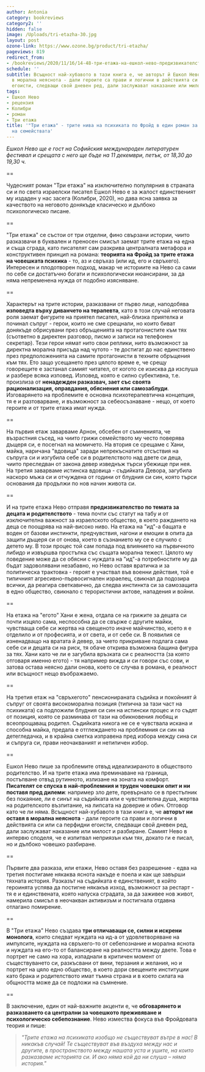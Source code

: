 ```yaml
---
author: Antonia
category: bookreviews
category2: ''
hidden: false
image: /Uploads/tri-etazha-30.jpg
layout: post
ozone-link: https://www.ozone.bg/product/tri-etazha/
pageviews: 819
redirect_from:
- /bookreviews/2020/11/16/14-48-три-етажа-на-ешкол-нево-предизвикателство-към-родителството-а-ла-фройд
schedule: ''
subtitle: Всъщност най-хубавото в тази книга е, че авторът й Ешкол Нево ни оставя
  в морална неяснота - дали героите са прави и логични в действията си или са перфидни
  егоисти, следващи свой дневен ред, дали заслужават наказание или милост и разбиране
tags:
- Ешкол Нево
- рецензия
- Колибри
- роман
- Три етажа
title: '"Три етажа" - трите нива на психиката по Фройд в един роман за тъмната страна
  на семействата'
---
```


*Eшкол Нево ще е гост на Софийския международен литературен фестивал и срещата с него ще бъде на 11 декември, петък, от 18,30 до 19,30 ч.*

\==

Чудесният роман "Три етажа" на изключително популярния в страната си и по света израелски писател Ешкол Нево е за жалост единственият му издаден у нас засега (Колибри, 2020), но дава ясна заявка за качеството на неговото донякъде класическо и дълбоко психологическо писане.  

\==

"Три етажа" се състои от три отделни, фино свързани истории, чиито разказвачи в буквален и преносен смисъл заемат трите етажа на една и съща сграда, като писателят сам разкрива централната метафора и конструктивен принцип на романа: **теорията на Фройд за трите етажа на човешката психика** - то, аз и свръхаз (или ид, его и свръхего). Интересен и плодотворен подход, макар че историите на Нево са сами по себе си достатъчно богати и психологически нюансирани, за да няма непременена нужда от подобно изясняване. 

\==

Характерът на трите истории, разказвани от първо лице, наподобява **изповедта върху диванчето на терапевта**, като в този случай неговата роля заемат фигурите на приятел писател, най-близка приятелка и починал съпруг - герои, които не сме срещнали, но които биват донякъде обрисувани през обръщенията на протагонистите към тях (съответно в директен разговор, писмо и записи на телефонен секретар). Тези герои нямат нито свои реплики, нито възможност за директна морална присъда над чутото - те достигат до нас единствено през предположенията на самите протагонисти в техните обръщения към тях. Ето защо усещането през цялото време е, че срещу говорещите е застанал самият читател, от когото се изисква да изслуша и разбере всяка изповед. Изповед, която е силно субективна, т.е. произлиза от **ненадежден разказвач, зает със своята рационализация, оправдания, обяснения или самозаблуди**. Изговарянето на проблемите е основна психотерапевтична концепция, тя е и разтоварване, и възможност за себеосъзнаване - нещо, от което героите и от трите етажа имат нужда. 

\==

На първия етаж заварваме Арнон, обсебен от съмненията, че възрастния съсед, на чиито грижи семейството му често поверява дъщеря си, е посегнал на момичето. На втория се срещаме с Хани, майка, наричана "вдовица" заради непрекъснатите отсъствия на съпруга си и изгубила себе си в родителството над двете си деца, чиито преследван от закона девер изведнъж търси убежище при нея. На третия заварваме истинска вдовица - съдийката Девора, загубила наскоро мъжа си и отчуждена от години от блудния си син, която търси основания да продължи по нов начин живота си. 

\==

И на трите етажа Нево отправя **предизвикателство по темата за децата и родителството** - тема почти със статут на табу и от изключителна важност за израелското общество, в което раждането на деца се поощрява на най-високо ниво. На етажа на "ид"-а бащата е воден от базови инстинкти, предчувствия, нагони и емоции в опита да защити дъщеря си от онова, което в съзнанието му се е случило с детето му. В този процес той сам попада под влиянието на първичното либидо и извършва простъпка със същата морална тежест. Цялото му поведение може да се обясни с нуждата на "ид"-а потребностите му да бъдат задоволявани незабавно, но Нево оставя вратичка и за политическа трактовка - героят е участвал във военни действия, той е типичният агресивно-първосигнален израелец, свикнал да подозира всички, да реагира светкавично, да следва инстинкта си за самозащита в едно общество, свикнало с терористични актове, нападения и войни. 

\==

На етажа на "егото" Хани е жена, отдала се на грижите за децата си почти изцяло сама, неспособна да се свърже с другите майки, чувстваща себе си жертва на свещеното иначе майчинство, което я е отделило и от професията, и от света, и от себе си. В появилия се изненадващо на вратата й девер, за чието прикриване подлага сама себе си и децата си на риск, тя обаче открива възможна бащина фигура за тях. Хани като че ли е загубила връзката си с реалността (за която отговаря именно егото) - тя например вижда и си говори със сови, и затова остава неясно дали онова, което се случва в романа, е реалност или всъщност нещо въображаемо. 

\==

На третия етаж на "свръхегото" пенсионираната съдийка и покойният й съпруг от своята високоморална позиция (типична за тази част на психиката) са подложили блудния си син на истински процес и го съдят от позиция, която се разминава от тази на обикновения любящ и всеопрощаващ родител. Съдийката никога не се е чувствала искана и способна майка, предала е отглеждането на проблемния си син на детегледачка, и в крайна сметка изправена пред избора между сина си и съпруга си, прави неочакваният и нетипичен избор.

\==

Ешкол Нево пише за проблемите отвъд идеализираното в обществото родителство. И на трите етажа има преминаване на граница, постъпване отвъд рутинното, излизане на зоната на комфорт. **Писателят се спуска в най-проблемния и труден човешки опит и ни поставя пред дилеми**: например зло дете, превърнало се в престъпник без покаяние, ли е синът на съдийката или е чувствителна душа, жертва на родителското възпитание, на липсата на доверие и обич. Отговор като че ли няма. Всъщност най-хубавото в тази книга е, че **авторът ни оставя в морална неяснота** - дали героите са прави и логични в действията си или са перфидни егоисти, следващи свой дневен ред, дали заслужават наказание или милост и разбиране. Самият Нево в интервю споделя, че е изпитвал неприязън към тях, докато ги е писал, но и дълбоко човешко разбиране. 

\==

Първите два разказа, или етажи, Нево оставя без разрешение - едва на третия постигаме някаква яснота накъде е поела и как ще завърши тяхната история. Разказът на съдийката е единственият, в който героинята успява да постигне някакъв изход, възможност за рестарт - тя е и единствената, която напуска сградата, за да заживее нов живот, намерила смисъл в неочакван активизъм и постигнала отдавна отлагано помирение. 

\==

В "Три етажа" Нево създава **три отличаващи се, силни и искрени монолога**, които следват нуждата на ид-а от удовлетворяване на импулсите, нуждата на свръхего-то от себепознание и морална яснота и нуждата на его-то от балансиране на реалността между двете. Това е портрет не само на хора, изпаднали в критичен момент от съществуването си, разкъсвани от вини, терзания и желания, но и портрет на цяло едно общество, в което дори свещените институции като брака и родителството имат тъмна страна и в което силата на общността може да се подложи на съмнение. 

\==

В заключение, един от най-важните акценти е, че **обговарянето и разказването са централни за човешкото преживяване и психологическо себепознание**. Нево измества фокуса във Фройдовата теория и пише:

> *"Трите етажа на психиката изобщо не съществуват вътре в нас! В никакъв случай! Те съществуват във въздуха между нас и другите, в пространството между нашата уста и ушите, на които разказваме историята си. И ако няма кой да ни слуша – няма история."*